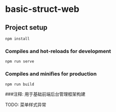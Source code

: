# basic-struct-web

## Project setup
```
npm install
```

### Compiles and hot-reloads for development
```
npm run serve
```

### Compiles and minifies for production
```
npm run build
```

###注释:
用于基础前端后台管理框架构建

TODO: 菜单样式异常
